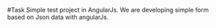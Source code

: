 #Task
Simple test project in AngularJs. 
We are developing simple form based on Json data with angularJs.
